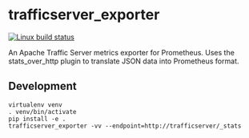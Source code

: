 # trafficserver_exporter

[![Linux build status](https://travis-ci.org/gdvalle/trafficserver_exporter.svg?branch=master)](https://travis-ci.org/gdvalle/trafficserver_exporter)

An Apache Traffic Server metrics exporter for Prometheus.  Uses the stats_over_http plugin to translate JSON data into Prometheus format.


## Development
```
virtualenv venv
. venv/bin/activate
pip install -e .
trafficserver_exporter -vv --endpoint=http://trafficserver/_stats
```
